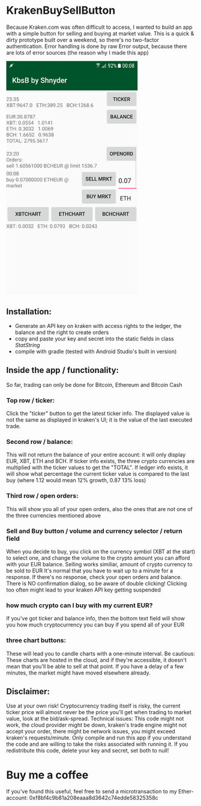 # KrakenBuySellButton
Because Kraken.com was often difficult to access, I wanted to build an app with a simple button for selling and buying at market value.
This is a quick & dirty prototype built over a weekend, so there's no two-factor authentication. Error handling is done by raw Error output, because there are lots of error sources (the reason why I made this app)

<img src="docs/app-overview.png" alt="app-overview" width="350">

## Installation:
- Generate an API key on kraken with access rights to the ledger, the balance and the right to create orders
- copy and paste your key and secret into the static fields in class _StatString_
- compile with gradle (tested with Android Studio's built in version)

## Inside the app / functionality:
So far, trading can only be done for Bitcoin, Ethereum and Bitcoin Cash
### Top row / ticker:
Click the "ticker" button to get the latest ticker info. The displayed value is not the same as displayed in kraken's UI; it is the value of the last executed trade.
### Second row / balance:
This will not return the balance of your entire account: it will only display EUR, XBT, ETH and BCH. If ticker info exists, the three crypto currencies are multiplied with the ticker values to get the "TOTAL".
If ledger info exists, it will show what percentage the current ticker value is compared to the last buy (where 1.12 would mean 12% growth, 0.87 13% loss)
### Third row / open orders:
This will show you all of your open orders, also the ones that are not one of the three currencies mentioned above
### Sell and Buy button / volume and currency selector / return field
When you decide to buy, you click on the currency symbol (XBT at the start) to select one, and change the volume to the crypto amount you can afford with your EUR balance. Selling works similiar, amount of crypto currency to be sold to EUR
It's normal that you have to wait up to a minute for a response. If there's no response, check your open orders and balance. There is NO confirmation dialog, so be aware of double clicking! Clicking too often might lead to your kraken API key getting suspended
### how much crypto can I buy with my current EUR?
If you've got ticker and balance info, then the bottom text field will show you how much cryptocurrency you can buy if you spend all of your EUR
### three chart buttons:
These will lead you to candle charts with a one-minute interval. Be cautious: These charts are hosted in the cloud, and if they're accessible, it doesn't mean that you'll be able to sell at that point. If you have a delay of a few minutes, the market might have moved elsewhere already.

## Disclaimer:
Use at your own risk! Cryptocurrency trading itself is risky, the current ticker price will almost never be the price you'll get when trading to market value, look at the bid/ask-spread.
Technical issues: This code might not work, the cloud provider might be down, kraken's trade engine might not accept your order, there might be network issues, you might exceed kraken's requests/minute. 
Only compile and run this app if you understand the code and are willing to take the risks associated with running it.
If you redistribute this code, delete your key and secret, set both to null!

# Buy me a coffee
If you've found this useful, feel free to send a microtransaction to my Ether-account: 0xf8bf4c9b81a208eaaa8d3642c74edde58325358c
